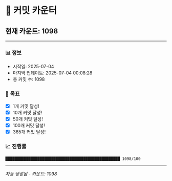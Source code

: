 # 🔢 커밋 카운터

## 현재 카운트: 1098

---

### 📊 정보
- 시작일: 2025-07-04
- 마지막 업데이트: 2025-07-04 00:08:28
- 총 커밋 수: 1098

### 🎯 목표
- [x] 1개 커밋 달성!
- [x] 10개 커밋 달성!
- [x] 50개 커밋 달성!
- [x] 100개 커밋 달성!
- [x] 365개 커밋 달성!

### 📈 진행률
```
██████████████████████████████████████████████████ 1098/100
```

---
*자동 생성됨 - 카운트: 1098*
